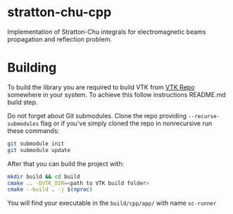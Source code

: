 stratton-chu-cpp
==================

Implementation of Stratton-Chu integrals for electromagnetic beams propagation
and reflection problem.


# Building

To build the library you are required to build VTK from [VTK Repo](https://github.com/Kitware/VTK/tree/33519ffc861b46b3d780bc2ed47100af91b64dd3)
somewhere in your system.
To achieve this follow instructions README.md build step.

Do not forget about Git submodules.
Clone the repo providing `--recurse-submodules` flag or if you've simply
cloned the repo in nonrecursive run these commands:
```bash
git submodule init
git submodule update
```

After that you can build the project with:
```bash
mkdir build && cd build
cmake .. -DVTK_DIR=<path to VTK build folder>
cmake --build . -j $(nproc)
```
You will find your executable in the `build/cpp/app/` with name `sc-runner`
